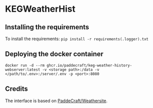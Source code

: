 # KEGWeatherHist

## Installing the requirements

To install the requirements:
`pip install -r requirements(.logger).txt`

## Deploying the docker container

```shell
docker run -d --rm ghcr.io/paddecraft/keg-weather-history-webserver:latest -v <storage path>:/data -v </path/to/.env>:/server/.env -p <port>:8080
```

## Credits

The interface is based on [PaddeCraft/Weathersite](https://github.com/PaddeCraft/Weathersite).
